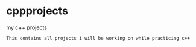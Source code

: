 # cppprojects
my c++ projects
```
This contains all projects i will be working on while practicing c++
```
